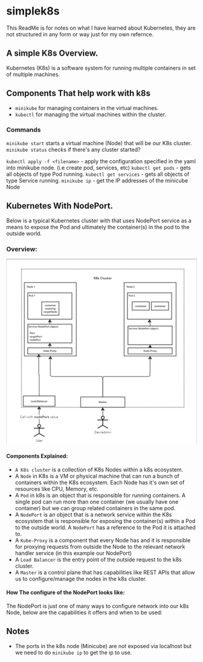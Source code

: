 # simplek8s
This ReadMe is for notes on what I have learned about Kubernetes, they are not structured in any form or way just for my own refernce.

## A simple K8s Overview.
Kubernetes (K8s) is a software system for running multiple containers in set of multiple machines.

## Components That help work with k8s
- `minikube` for managing containers in the virtual machines.
- `kubectl` for managing the virtual machines within the cluster.

### Commands
`minikube start` starts a virtual machine (Node) that will be our K8s cluster.
`minikube status` checks if there's any cluster started?

`kubectl apply -f <filename>` - apply the configuration specified in the yaml into minikube node. (i.e create pod, services, etc)
`kubectl get pods` - gets all objects of type Pod running.
`kubectl get services` - gets all objects of type Service running.
`minikube ip` - get the IP addresses of the minicube Node

## Kubernetes With NodePort.
Below is a typical Kubernetes cluster with that uses NodePort service as a means to expose the Pod and ultimately the container(s) in the pod to the outside world.

### Overview: 
![k8s-cluster-with-nodePort.png](./readme-assets/k8s-cluster-with-nodePort.png)

#### Components Explained:
- `A K8s cluster` is a collection of K8s Nodes within a k8s ecosystem.
- A `Node` in K8s is a VM or physical machine that can run a bunch of containers within the K8s ecosystem. Each Node has it's own set of resources like CPU, Memory, etc.
- A `Pod` in k8s is an object that is responsible for running containers. A single pod can run more than one container (we usually have one container) but we can group related containers in the same pod.
- A `NodePort` is an object that is a network service within the K8s ecosystem that is responsible for exposing the container(s) within a Pod to the outside world. A `NodePort` has a reference to the Pod it is attached to.
- A `Kube-Proxy` is a component that every Node has and it is responsible for proxying requests from outside the Node to the relevant network handler service (in this example our NodePort)
- A `Load Balancer` is the entry point of the outside request to the k8s cluster. 
- A `Master` is a control plane that has capabilities like REST APIs that allow us to configure/manage the nodes in the k8s cluster.

#### How The configure of the NodePort looks like:
The NodePort is just one of many ways to configure network into our k8s Node, below are the capabilities it offers and when to be used:

## Notes
- The ports in the k8s node (Minicube) are not exposed via localhost but we need to do `minikube ip` to get the ip to use.